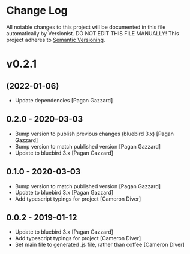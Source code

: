 # Change Log

All notable changes to this project will be documented in this file
automatically by Versionist. DO NOT EDIT THIS FILE MANUALLY!
This project adheres to [Semantic Versioning](http://semver.org/).

# v0.2.1
## (2022-01-06)

* Update dependencies [Pagan Gazzard]

## 0.2.0 - 2020-03-03

* Bump version to publish previous changes (bluebird 3.x) [Pagan Gazzard]
* Bump version to match published version [Pagan Gazzard]
* Update to bluebird 3.x [Pagan Gazzard]

## 0.1.0 - 2020-03-03

* Bump version to match published version [Pagan Gazzard]
* Update to bluebird 3.x [Pagan Gazzard]
* Add typescript typings for project [Cameron Diver]

## 0.0.2 - 2019-01-12

* Update to bluebird 3.x [Pagan Gazzard]
* Add typescript typings for project [Cameron Diver]
* Set main file to generated .js file, rather than coffee [Cameron Diver]
